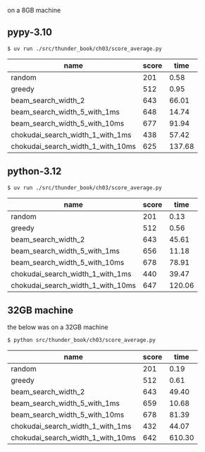 on a 8GB machine

## pypy-3.10

```
$ uv run ./src/thunder_book/ch03/score_average.py
```

| name | score | time |
| ------ | ----- | ---- |
| random | 201 | 0.58 |
| greedy | 512 | 0.95 |
| beam_search_width_2 | 643 | 66.01 |
| beam_search_width_5_with_1ms | 648 | 14.74 |
| beam_search_width_5_with_10ms | 677 | 91.94 |
| chokudai_search_width_1_with_1ms | 438 | 57.42 |
| chokudai_search_width_1_with_10ms | 625 | 137.68 |

## python-3.12

```
$ uv run ./src/thunder_book/ch03/score_average.py
```

| name | score | time |
| ------ | ----- | ---- |
| random | 201 | 0.13 |
| greedy | 512 | 0.56 |
| beam_search_width_2 | 643 | 45.61 |
| beam_search_width_5_with_1ms | 656 | 11.18 |
| beam_search_width_5_with_10ms | 678 | 78.91 |
| chokudai_search_width_1_with_1ms | 440 | 39.47 |
| chokudai_search_width_1_with_10ms | 647 | 120.06 |


## 32GB machine

the below was on a 32GB machine

```
$ python src/thunder_book/ch03/score_average.py
```

| name | score | time |
| ------ | ----- | ---- |
| random | 201 | 0.19 |
| greedy | 512 | 0.61 |
| beam_search_width_2 | 643 | 49.40 |
| beam_search_width_5_with_1ms | 659 | 10.68 |
| beam_search_width_5_with_10ms | 678 | 81.39 |
| chokudai_search_width_1_with_1ms | 432 | 44.07 |
| chokudai_search_width_1_with_10ms | 642 | 610.30 |
